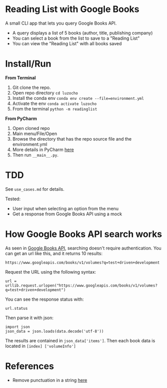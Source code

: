 # Reading List with Google Books

A small CLI app that lets you query Google Books API.

* A query displays a list of 5 books (author, title, publishing company)
* You can select a book from the list to save to a "Reading List"
* You can view the "Reading List" with all books saved

# Install/Run

**From Terminal**

1. Git clone the repo.
2. Open repo directory `cd luzocho`
3. Install the conda env `conda env create --file=environment.yml`
4. Activate the env `conda activate luzocho`
5. From the terminal `python -m readinglist`

**From PyCharm**

1. Open cloned repo
2. Main menu/File/Open
3. Browse the directory that has the repo source file and the environment.yml
4. More details in PyCharm [here](https://www.jetbrains.com/help/pycharm/conda-support-creating-conda-virtual-environment.html#conda-requirements)
5. Then run `__main__.py`.

# TDD

See `use_cases.md` for details.

Tested:

* User input when selecting an option from the menu
* Get a response from Google Books API using a mock

# How Google Books API search works

As seen in [Google Books API](https://developers.google.com/books/docs/v1/using), searching 
doesn't require authentication. You can get an url like this, and it returns 10 results:

    https://www.googleapis.com/books/v1/volumes?q=test+driven+development

Request the URL using the following syntax:

    url = urllib.request.urlopen("https://www.googleapis.com/books/v1/volumes?q=test+driven+development")

You can see the response status with:

    url.status

Then parse it with json:

    import json
    json_data = json.loads(data.decode('utf-8'))

The results are contained in `json_data['items']`. Then each book data is located in `[index]
['volumeInfo']`

# References

* Remove punctuation in a string [here](https://stackoverflow.com/a/266162)